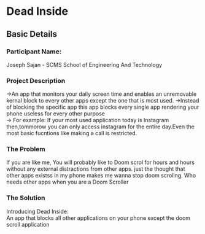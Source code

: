 # Dead Inside

## Basic Details
### Participant Name: 
  Joseph Sajan - SCMS School of Engineering And Technology

### Project Description
  ->An app that monitors your daily screen time and enables an unremovable kernal block to every other apps except the one that is most used.
  ->Instead of blocking the specific app this app blocks every single app rendering your phone useless for every other purpose                    
  -> For example:
  If your most used application today is Instagram then,tommorow you can only access instagram for the entire day.Even the most basic fucntions like making a call is restricted.
  
### The Problem
If you are like me, You will probably like to Doom scrol for hours and hours without any external distractions from other apps.
just the thought that other apps existss in my phone makes me wanna stop doom scroling.
Who needs other apps when you are a Doom Scroller

### The Solution
Introducing Dead Inside:  
An app that blocks all other applications on your phone except the doom scroll application
